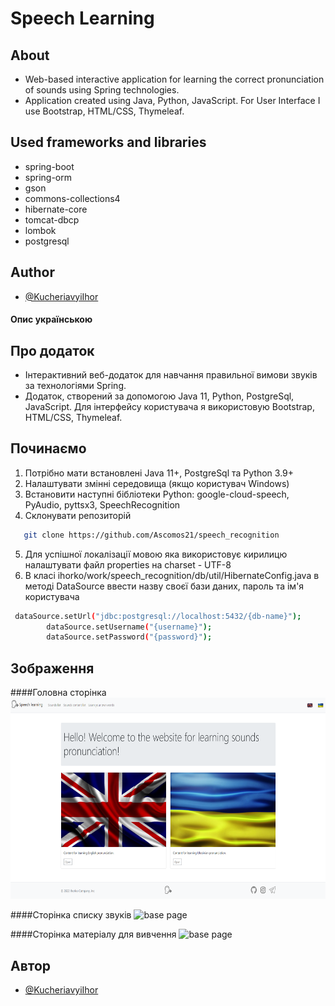 # Speech Learning

## About

- Web-based interactive application for learning the correct pronunciation of sounds using Spring technologies.
- Application created using Java, Python, JavaScript. For User Interface I use Bootstrap, HTML/CSS, Thymeleaf.

## Used frameworks and libraries

- spring-boot
- spring-orm
- gson
- commons-collections4
- hibernate-core
- tomcat-dbcp
- lombok
- postgresql

## Author

- [@KucheriavyiIhor](https://github.com/Ascomos21)

#### Опис українською

## Про додаток

- Інтерактивний веб-додаток для навчання правильної вимови звуків за технологіями Spring.
- Додаток, створений за допомогою Java 11, Python, PostgreSql, JavaScript. Для інтерфейсу користувача я використовую
  Bootstrap, HTML/CSS, Thymeleaf.

## Починаємо

1. Потрібно мати встановлені Java 11+, PostgreSql та Python 3.9+
2. Налаштувати змінні середовища (якщо користувач Windows)
3. Встановити наступні бібліотеки Python: google-cloud-speech, PyAudio, pyttsx3, SpeechRecognition
4. Склонувати репозиторій
```sh
   git clone https://github.com/Ascomos21/speech_recognition
   ```
5. Для успішної локалізації мовою яка використовує кирилицю налаштувати файл properties на charset - UTF-8
6. В класі ihorko/work/speech_recognition/db/util/HibernateConfig.java в методі DataSource ввести назву своєї бази
   даних, пароль та ім'я користувача

```sh
 dataSource.setUrl("jdbc:postgresql://localhost:5432/{db-name}");
        dataSource.setUsername("{username}");
        dataSource.setPassword("{password}");
```

## Зображення

####Головна сторінка
<img src="git_files/BasePage.png" alt="base page" width="633" height="322">

####Сторінка списку звуків
<img src="git_files/SoundsPage.png.png" alt="base page" width="633" height="322">

####Сторінка матеріалу для вивчення
<img src="git_files/SoundsContentPage.png.png.png" alt="base page" width="633" height="322">

## Автор

- [@KucheriavyiIhor](https://github.com/Ascomos21)
